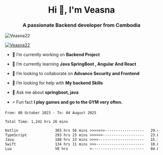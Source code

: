<h1 align="center">Hi 👋, I'm Veasna</h1>
<h3 align="center">A passionate Backend developer from Cambodia</h3>

<p align="left"> <img src="https://komarev.com/ghpvc/?username=Veasna22&label=Profile%20views&color=0e75b6&style=flat" alt="Veasna22" /> </p>

<p align="left"> <a href="https://github.com/ryo-ma/github-profile-trophy"><img src="https://github-profile-trophy.vercel.app/?username=veasna22&theme=dracula" alt="Veasna22" /></a> </p>

- 🔭 I’m currently working on **Backend Project**

- 🌱 I’m currently learning **Java SpringBoot , Angular And React**

- 👯 I’m looking to collaborate on **Advance Security and Frontend**

- 🤝 I’m looking for help with **My backend Skills**

- 💬 Ask me about **springboot, java**

- ⚡ Fun fact **I play games and go to the GYM very often.**

<!--START_SECTION:waka-->

```txt
From: 08 October 2023 - To: 04 August 2025

Total Time: 1,242 hrs 26 mins

Kotlin                 365 hrs 56 mins >>>>>>>------------------   29.45 %
TypeScript             293 hrs 23 mins >>>>>>-------------------   23.61 %
Java                   188 hrs 23 mins >>>>---------------------   15.16 %
Swift                  134 hrs 11 mins >>>----------------------   10.80 %
Lua                    50 hrs          >------------------------   04.02 %
```

<!--END_SECTION:waka-->
